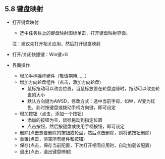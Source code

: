 ## 5.8 键盘映射
   - 打开键盘映射
      - 选中任务栏上的键盘映射图标单击，打开键盘映射界面。

      注：建议先打开相关应用，然后打开键盘映射
   - 打开/关闭快捷键：Win键+G

   - 界面操作
      - 增加手柄摇杆组件（敬请期待……）
      - 增加方向轮盘组件（点击，添加方向轮盘）
         - 鼠标拖动可以改变位置，当鼠标放置在轮盘边缘时，拖动可以改变轮盘的大小
         - 默认方向键为AWSD，修改方式：选中当前字母，如W，W变为红色，此时按键盘或拨动手柄方向键，即可设定
      - 增加按钮（点击，添加一个按钮）
         - 添加的按钮为空，鼠标拖动到指定位置
         - 点击按钮，然后按键盘或使用手柄按钮，即可设定
      - 删除(点击想要删除的按钮或轮盘，然后点击删除，则将该按钮删除)
      - 重置(点击，清空所有组件和按钮)
      - 保存(点击，保存当前配置，下次打开相同应用时，自动加载该配置)
      - 退出(点击，退出键盘映射)
